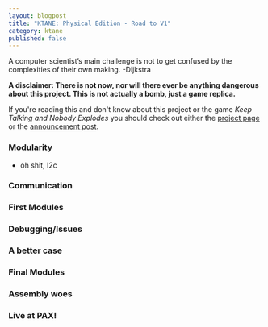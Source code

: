 ```yaml
---
layout: blogpost
title: "KTANE: Physical Edition - Road to V1"
category: ktane
published: false
---
```


A computer scientist’s main challenge is not to get confused by the complexities of their own making. -Dijkstra

**A disclaimer: There is not now, nor will there ever be anything dangerous 
about this project. This is not actually a bomb, just a game replica.**

If you're reading this and don't know about this project or the game *Keep 
Talking and Nobody Explodes* you should check out either the 
[project page](/projects/KTANE_physical) or the 
[announcement post](/blog/2018/07/07/ktane).

### Modularity ###
- oh shit, I2c

### Communication ###


### First Modules ###


### Debugging/Issues ###


### A better case ###


### Final Modules ###


### Assembly woes ###


### Live at PAX! ###